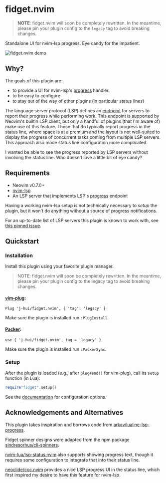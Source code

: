 # fidget.nvim

> **NOTE**: fidget.nvim will soon be completely rewritten. In the meantime,
> please pin your plugin config to the `legacy` tag to avoid breaking changes.

Standalone UI for nvim-lsp progress. Eye candy for the impatient.

![fidget.nvim demo](https://github.com/j-hui/fidget.nvim/blob/media/gifs/fidget-demo-rust-analyzer.gif?raw=true)

## Why?

The goals of this plugin are:

- to provide a UI for nvim-lsp's [progress][lsp-progress] handler.
- to be easy to configure
- to stay out of the way of other plugins (in particular status lines)

The language server protocol (LSP) defines an [endpoint][lsp-progress] for
servers to report their progress while performing work.
This endpoint is supported by Neovim's builtin LSP client, but only a handful
of plugins (that I'm aware of) make use of this feature.
Those that do typically report progress in the status line, where space is at
a premium and the layout is not well-suited to display the progress of
concurrent tasks coming from multiple LSP servers.
This approach also made status line configuration more complicated.

I wanted be able to see the progress reported by LSP servers without involving
the status line.
Who doesn't love a little bit of eye candy?

[lsp-progress]: https://microsoft.github.io/language-server-protocol/specifications/lsp/3.17/specification/#progress

## Requirements

- Neovim v0.7.0+
- [nvim-lsp](https://github.com/neovim/nvim-lspconfig)
- An LSP server that implements LSP's [progress][lsp-progress] endpoint

Having a working nvim-lsp setup is not technically necessary to _setup_ the
plugin, but it won't do anything without a source of progress notifications.

For an up-to-date list of LSP servers this plugin is known to work with, see
[this pinned issue](https://github.com/j-hui/fidget.nvim/issues/17).

## Quickstart

### Installation

Install this plugin using your favorite plugin manager.

> NOTE: fidget.nvim will soon be completely rewritten.
> In the meantime, please pin your plugin config to the legacy tag to avoid breaking changes.

#### [vim-plug](https://github.com/junegunn/vim-plug):

```vim
Plug 'j-hui/fidget.nvim', { 'tag': 'legacy' }
```

Make sure the plugin is installed run `:PlugInstall`.

#### [Packer](https://github.com/wbthomason/packer.nvim):

```vim
use { 'j-hui/fidget.nvim', tag = 'legacy' }
```

Make sure the plugin is installed run `:PackerSync`.

### Setup

After the plugin is loaded (e.g., after `plug#end()` for vim-plug), call its
`setup` function (in Lua):

```lua
require"fidget".setup{}
```

See the [documentation](doc/fidget.md) for configuration options.

## Acknowledgements and Alternatives

This plugin takes inspiration and borrows code from
[arkav/lualine-lsp-progress](https://github.com/arkav/lualine-lsp-progress).

Fidget spinner designs were adapted from the npm package
[sindresorhus/cli-spinners](https://github.com/sindresorhus/cli-spinners).

[nvim-lua/lsp-status.nvim](https://github.com/nvim-lua/lsp-status.nvim) also
supports showing progress text, though it requires some configuration to
integrate that into their status line.

[neoclide/coc.nvim](https://github.com/neoclide/coc.nvim) provides a nice LSP
progress UI in the status line, which first inspired my desire to have this
feature for nvim-lsp.
